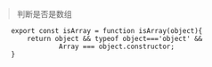 >判断是否是数组

        export const isArray = function isArray(object){
            return object && typeof object==='object' &&
                    Array === object.constructor;
        }